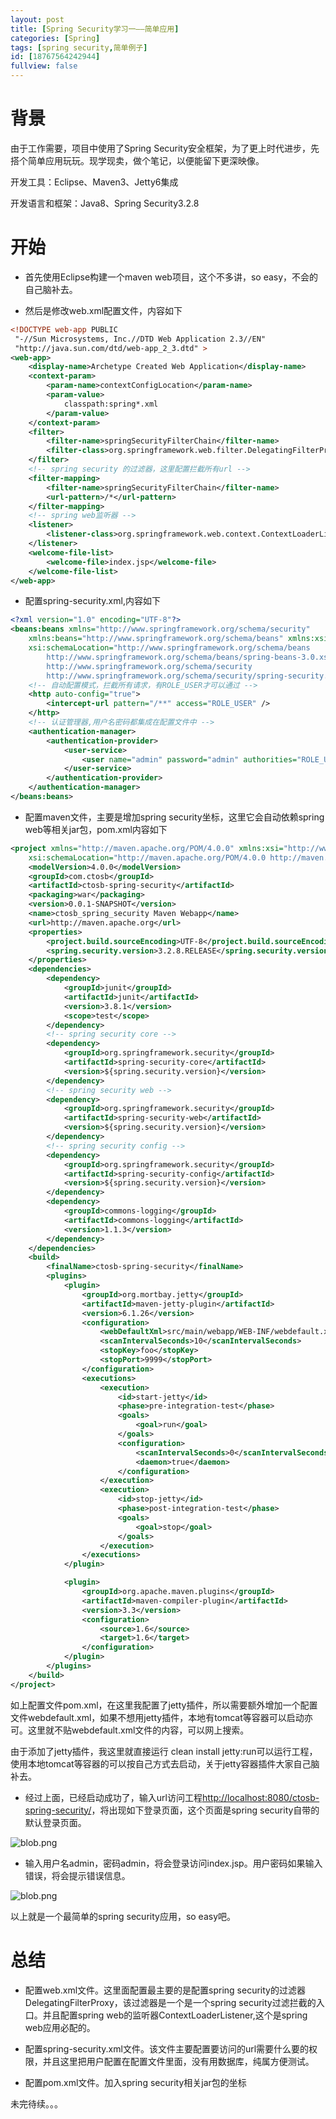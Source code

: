 ```yaml
---
layout: post
title: [Spring Security学习一——简单应用]
categories: [Spring]
tags: [spring security,简单例子]
id: [18767564242944]
fullview: false
---
```


# 背景


由于工作需要，项目中使用了Spring Security安全框架，为了更上时代进步，先搭个简单应用玩玩。现学现卖，做个笔记，以便能留下更深映像。

开发工具：Eclipse、Maven3、Jetty6集成

开发语言和框架：Java8、Spring Security3.2.8

# 开始


* 首先使用Eclipse构建一个maven web项目，这个不多讲，so easy，不会的自己脑补去。


* 然后是修改web.xml配置文件，内容如下


```xml
<!DOCTYPE web-app PUBLIC
 "-//Sun Microsystems, Inc.//DTD Web Application 2.3//EN"
 "http://java.sun.com/dtd/web-app_2_3.dtd" >
<web-app>
	<display-name>Archetype Created Web Application</display-name>
	<context-param>
		<param-name>contextConfigLocation</param-name>
		<param-value>
			classpath:spring*.xml
		</param-value>
	</context-param>
	<filter>
		<filter-name>springSecurityFilterChain</filter-name>
		<filter-class>org.springframework.web.filter.DelegatingFilterProxy</filter-class>
	</filter>
	<!-- spring security 的过滤器，这里配置拦截所有url -->
	<filter-mapping>
		<filter-name>springSecurityFilterChain</filter-name>
		<url-pattern>/*</url-pattern>
	</filter-mapping>
	<!-- spring web监听器 -->
	<listener>
		<listener-class>org.springframework.web.context.ContextLoaderListener</listener-class>
	</listener>
	<welcome-file-list>
		<welcome-file>index.jsp</welcome-file>
	</welcome-file-list>
</web-app>
```

* 配置spring-security.xml,内容如下



```xml
<?xml version="1.0" encoding="UTF-8"?>
<beans:beans xmlns="http://www.springframework.org/schema/security"
	xmlns:beans="http://www.springframework.org/schema/beans" xmlns:xsi="http://www.w3.org/2001/XMLSchema-instance"
	xsi:schemaLocation="http://www.springframework.org/schema/beans 
        http://www.springframework.org/schema/beans/spring-beans-3.0.xsd
        http://www.springframework.org/schema/security
        http://www.springframework.org/schema/security/spring-security.xsd">
	<!-- 自动配置模式，拦截所有请求，有ROLE_USER才可以通过 -->
	<http auto-config="true">
		<intercept-url pattern="/**" access="ROLE_USER" />
	</http>
	<!-- 认证管理器,用户名密码都集成在配置文件中 -->
	<authentication-manager>
		<authentication-provider>
			<user-service>
				<user name="admin" password="admin" authorities="ROLE_USER" />
			</user-service>
		</authentication-provider>
	</authentication-manager>
</beans:beans>
```

* 配置maven文件，主要是增加spring security坐标，这里它会自动依赖spring web等相关jar包，pom.xml内容如下


```xml
<project xmlns="http://maven.apache.org/POM/4.0.0" xmlns:xsi="http://www.w3.org/2001/XMLSchema-instance"
	xsi:schemaLocation="http://maven.apache.org/POM/4.0.0 http://maven.apache.org/maven-v4_0_0.xsd">
	<modelVersion>4.0.0</modelVersion>
	<groupId>com.ctosb</groupId>
	<artifactId>ctosb-spring-security</artifactId>
	<packaging>war</packaging>
	<version>0.0.1-SNAPSHOT</version>
	<name>ctosb_spring_security Maven Webapp</name>
	<url>http://maven.apache.org</url>
	<properties>
		<project.build.sourceEncoding>UTF-8</project.build.sourceEncoding>
		<spring.security.version>3.2.8.RELEASE</spring.security.version>
	</properties>
	<dependencies>
		<dependency>
			<groupId>junit</groupId>
			<artifactId>junit</artifactId>
			<version>3.8.1</version>
			<scope>test</scope>
		</dependency>
		<!-- spring security core -->
		<dependency>
			<groupId>org.springframework.security</groupId>
			<artifactId>spring-security-core</artifactId>
			<version>${spring.security.version}</version>
		</dependency>
		<!-- spring security web -->
		<dependency>
			<groupId>org.springframework.security</groupId>
			<artifactId>spring-security-web</artifactId>
			<version>${spring.security.version}</version>
		</dependency>
		<!-- spring security config -->
		<dependency>
			<groupId>org.springframework.security</groupId>
			<artifactId>spring-security-config</artifactId>
			<version>${spring.security.version}</version>
		</dependency>
		<dependency>
			<groupId>commons-logging</groupId>
			<artifactId>commons-logging</artifactId>
			<version>1.1.3</version>
		</dependency>
	</dependencies>
	<build>
		<finalName>ctosb-spring-security</finalName>
		<plugins>
			<plugin>
				<groupId>org.mortbay.jetty</groupId>
				<artifactId>maven-jetty-plugin</artifactId>
				<version>6.1.26</version>
				<configuration>
					<webDefaultXml>src/main/webapp/WEB-INF/webdefault.xml</webDefaultXml>
					<scanIntervalSeconds>10</scanIntervalSeconds>
					<stopKey>foo</stopKey>
					<stopPort>9999</stopPort>
				</configuration>
				<executions>
					<execution>
						<id>start-jetty</id>
						<phase>pre-integration-test</phase>
						<goals>
							<goal>run</goal>
						</goals>
						<configuration>
							<scanIntervalSeconds>0</scanIntervalSeconds>
							<daemon>true</daemon>
						</configuration>
					</execution>
					<execution>
						<id>stop-jetty</id>
						<phase>post-integration-test</phase>
						<goals>
							<goal>stop</goal>
						</goals>
					</execution>
				</executions>
			</plugin>

			<plugin>
				<groupId>org.apache.maven.plugins</groupId>
				<artifactId>maven-compiler-plugin</artifactId>
				<version>3.3</version>
				<configuration>
					<source>1.6</source>
					<target>1.6</target>
				</configuration>
			</plugin>
		</plugins>
	</build>
</project>
```

如上配置文件pom.xml，在这里我配置了jetty插件，所以需要额外增加一个配置文件webdefault.xml，如果不想用jetty插件，本地有tomcat等容器可以启动亦可。这里就不贴webdefault.xml文件的内容，可以网上搜索。

由于添加了jetty插件，我这里就直接运行 clean install jetty:run可以运行工程，使用本地tomcat等容器的可以按自己方式去启动，关于jetty容器插件大家自己脑补去。

* 经过上面，已经启动成功了，输入url访问工程[http://localhost:8080/ctosb-spring-security/](http://localhost:8080/ctosb-spring-security/)，将出现如下登录页面，这个页面是spring security自带的默认登录页面。 



![blob.png](/ueditor/php/upload/image/20160531/1464706774167448.png "1464706774167448.png")

* 输入用户名admin，密码admin，将会登录访问index.jsp。用户密码如果输入错误，将会提示错误信息。


![blob.png](/ueditor/php/upload/image/20160531/1464706954656086.png "1464706954656086.png")

以上就是一个最简单的spring security应用，so easy吧。

# 总结


* 配置web.xml文件。这里面配置最主要的是配置spring security的过滤器DelegatingFilterProxy，该过滤器是一个是一个spring security过滤拦截的入口。并且配置spring web的监听器ContextLoaderListener,这个是spring web应用必配的。

* 配置spring-security.xml文件。该文件主要配置要访问的url需要什么要的权限，并且这里把用户配置在配置文件里面，没有用数据库，纯属方便测试。

* 配置pom.xml文件。加入spring security相关jar包的坐标



未完待续。。。


